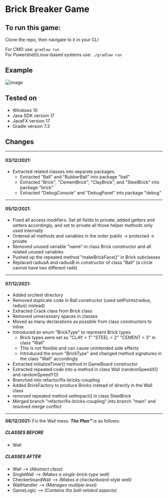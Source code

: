 # Brick Breaker Game

## To run this game:
Clone the repo, then navigate to it in your CLI

For CMD use: ```gradlew run```  
For Powershell/Linux-based systems use: ```./gradlew run```

## Example
![image](https://user-images.githubusercontent.com/65664371/144083391-603a3772-0867-4623-9b77-c221503059f9.png)

## Tested on
* Windows 10
* Java SDK version 17
* JavaFX version 17
* Gradle version 7.3

## Changes

---
#### 03/12/2021:
* Extracted related classes into separate packages.
    * Extracted "Ball" and "RubberBall" into package "ball"
    * Extracted "Brick", "CementBrick", "ClayBrick", and "SteelBrick" into package "brick"
    * Extracted "DebugConsole" and "DebugPanel" into package "debug"
---
#### 05/12/2021:
* Fixed all access modifiers. Set all fields to private, added getters and setters accordingly, and set to private all those helper methods only used internally
* Ordered all methods and variables in the order public -> protected -> private
* Removed unused variable "name" in class Brick constructor and all related unused variables
* Pushed up the repeated method "makeBrickFace()" in Brick subclasses
* Replaced radiusA and radiusB in constructor of class "Ball" (a circle cannot have two different radii)
---
#### 07/12/2021:
* Added src/test directory
* Removed duplicate code in Ball constructor (used setPoints(radius, radius) instead)
* Extracted Crack class from Brick class
* Removed unnecessary spaces in classes
* Moved as many declarations as possible from class constructors to inline
* Introduced an enum "BrickType" to represent Brick types
    * Brick types were set as "CLAY = 1" "STEEL = 2" "CEMENT = 3" in class "Wall"
    * This is not flexible and can cause unintended side effects
    * Introduced the enum "BrickType" and changed method signatures in the class "Wall" accordingly
* Extracted initializeTimer() method in GameBoard constructor
* Extracted repeated code into a method in class Wall (randomSpeedX() and randomSpeedY())
* Branched into refactor/fix-bricks-coupling
* Added BrickFactory to produce Bricks instead of directly in the Wall class
* removed repeated method setImpact() in class SteelBrick
* Merged branch "refactor/fix-bricks-coupling" into branch "main" and resolved merge conflict
---
**08/12/2021:** Fix the Wall mess. **_The Plan™_** is as follows:
##### CLASSES BEFORE
* Wall
##### CLASSES AFTER
* Wall --> _(Abstract class)_
* SingleWall --> _(Makes a single-brick-type wall)_
* CheckerboardWall --> _(Makes a checkerboard-style wall)_
* WallHandler --> _(Manages multiple level)_
* GameLogic --> _(Contains the ball-related aspects)_
  
